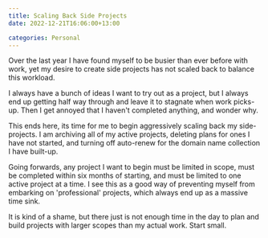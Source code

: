 ```yaml
---
title: Scaling Back Side Projects
date: 2022-12-21T16:06:00+13:00

categories: Personal
---
```


Over the last year I have found myself to be busier than ever before with work, yet my desire to create side projects has not scaled back to balance this workload.

I always have a bunch of ideas I want to try out as a project, but I always end up getting half way through and leave it to stagnate when work picks-up. Then I get annoyed that I haven't completed anything, and wonder why.

This ends here, its time for me to begin aggressively scaling back my side-projects. I am archiving all of my active projects, deleting plans for ones I have not started, and turning off auto-renew for the domain name collection I have built-up.

Going forwards, any project I want to begin must be limited in scope, must be completed within six months of starting, and must be limited to one active project at a time. I see this as a good way of preventing myself from embarking on 'professional' projects, which always end up as a massive time sink.

It is kind of a shame, but there just is not enough time in the day to plan and build projects with larger scopes than my actual work. Start small.